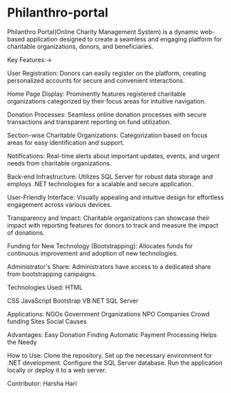 # Philanthro-portal
Philanthro Portal(Online Charity Management System) is a dynamic web- based application  designed to create a seamless and engaging platform for charitable organizations, donors, and beneficiaries.

Key Features:->

User Registration: Donors can easily register on the platform, creating personalized accounts for secure and convenient interactions.

Home Page Display: Prominently features registered charitable organizations categorized by their focus areas for intuitive navigation.

Donation Processes: Seamless online donation processes with secure transactions and transparent reporting on fund utilization.

Section-wise Charitable Organizations: Categorization based on focus areas for easy identification and support.

Notifications: Real-time alerts about important updates, events, and urgent needs from charitable organizations.

Back-end Infrastructure: Utilizes SQL Server for robust data storage and employs .NET technologies for a scalable and secure application.

User-Friendly Interface: Visually appealing and intuitive design for effortless engagement across various devices.

Transparency and Impact: Charitable organizations can showcase their impact with reporting features for donors to track and measure the impact of donations.

Funding for New Technology (Bootstrapping): Allocates funds for continuous improvement and adoption of new technologies.

Administrator's Share: Administrators have access to a dedicated share from bootstrapping campaigns.

Technologies Used:
HTML

CSS
JavaScript
Bootstrap
VB.NET
SQL Server

Applications:
NGOs
Government Organizations
NPO Companies
Crowd funding Sites
Social Causes

Advantages:
Easy Donation Finding
Automatic Payment Processing
Helps the Needy

How to Use:
Clone the repository.
Set up the necessary environment for .NET development.
Configure the SQL Server database.
Run the application locally or deploy it to a web server.

Contributor:
Harsha Hari
